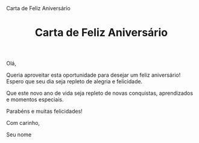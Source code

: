 <!DOCTYPE html>
<html>
<head>
	Carta de Feliz Aniversário
	<link rel="stylesheet" type="text/css" href="estilos.css">
</head>
<body>
	<header>
		<h1>Carta de Feliz Aniversário</h1>
	</header>
	<main>
		<p>Olá,</p>
		<p>Queria aproveitar esta oportunidade para desejar um feliz aniversário! Espero que seu dia seja repleto de alegria e felicidade.</p>
		<p>Que este novo ano de vida seja repleto de novas conquistas, aprendizados e momentos especiais.</p>
		<p>Parabéns e muitas felicidades!</p>
		<p>Com carinho,</p>
		<p>Seu nome</p>
	</main>
</body>
</html>
